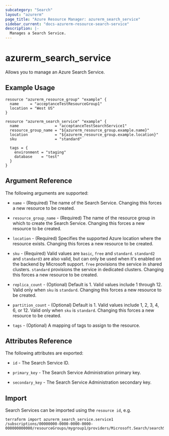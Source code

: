 ```yaml
---
subcategory: "Search"
layout: "azurerm"
page_title: "Azure Resource Manager: azurerm_search_service"
sidebar_current: "docs-azurerm-resource-search-service"
description: |-
  Manages a Search Service.
---
```


# azurerm_search_service

Allows you to manage an Azure Search Service.

## Example Usage

```hcl
resource "azurerm_resource_group" "example" {
  name     = "acceptanceTestResourceGroup1"
  location = "West US"
}

resource "azurerm_search_service" "example" {
  name                = "acceptanceTestSearchService1"
  resource_group_name = "${azurerm_resource_group.example.name}"
  location            = "${azurerm_resource_group.example.location}"
  sku                 = "standard"

  tags = {
    environment = "staging"
    database    = "test"
  }
}
```
## Argument Reference

The following arguments are supported:

* `name` - (Required) The name of the Search Service. Changing this forces a new resource to be created.

* `resource_group_name` - (Required) The name of the resource group in which to create the Search Service. Changing this forces a new resource to be created.

* `location` - (Required) Specifies the supported Azure location where the resource exists. Changing this forces a new resource to be created.

* `sku` - (Required) Valid values are `basic`, `free` and `standard`. `standard2` and `standard3` are also valid, but can only be used when it's enabled on the backend by Microsoft support. `free` provisions the service in shared clusters. `standard` provisions the service in dedicated clusters.  Changing this forces a new resource to be created.

* `replica_count` - (Optional) Default is 1. Valid values include 1 through 12. Valid only when `sku` is `standard`. Changing this forces a new resource to be created.

* `partition_count` - (Optional) Default is 1. Valid values include 1, 2, 3, 4, 6, or 12. Valid only when `sku` is `standard`. Changing this forces a new resource to be created.

* `tags` - (Optional) A mapping of tags to assign to the resource.

## Attributes Reference

The following attributes are exported:

* `id` - The Search Service ID.

* `primary_key` - The Search Service Administration primary key.

* `secondary_key` - The Search Service Administration secondary key.

## Import

Search Services can be imported using the `resource id`, e.g.

```shell
terraform import azurerm_search_service.service1 /subscriptions/00000000-0000-0000-0000-000000000000/resourceGroups/mygroup1/providers/Microsoft.Search/searchServices/service1
```

